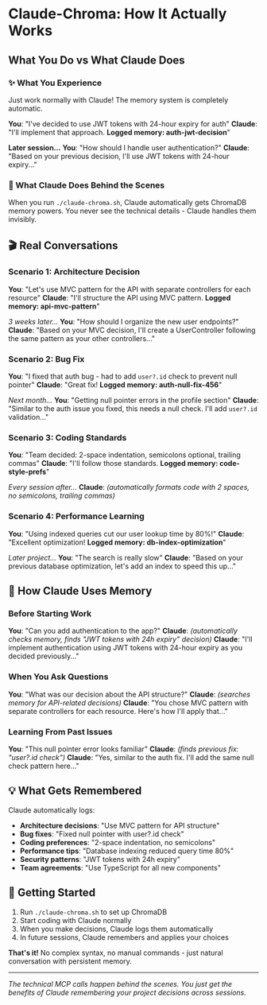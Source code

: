 # Claude-Chroma: How It Actually Works

## What You Do vs What Claude Does

### ✨ What You Experience

Just work normally with Claude! The memory system is completely automatic.

**You**: "I've decided to use JWT tokens with 24-hour expiry for auth"
**Claude**: "I'll implement that approach. **Logged memory: auth-jwt-decision**"

**Later session...**
**You**: "How should I handle user authentication?"
**Claude**: "Based on your previous decision, I'll use JWT tokens with 24-hour expiry..."

### 🤖 What Claude Does Behind the Scenes

When you run `./claude-chroma.sh`, Claude automatically gets ChromaDB memory powers. You never see the technical details - Claude handles them invisibly.

## 🎬 Real Conversations

### Scenario 1: Architecture Decision

**You**: "Let's use MVC pattern for the API with separate controllers for each resource"
**Claude**: "I'll structure the API using MVC pattern. **Logged memory: api-mvc-pattern**"

*3 weeks later...*
**You**: "How should I organize the new user endpoints?"
**Claude**: "Based on your MVC decision, I'll create a UserController following the same pattern as your other controllers..."

### Scenario 2: Bug Fix

**You**: "I fixed that auth bug - had to add `user?.id` check to prevent null pointer"
**Claude**: "Great fix! **Logged memory: auth-null-fix-456**"

*Next month...*
**You**: "Getting null pointer errors in the profile section"
**Claude**: "Similar to the auth issue you fixed, this needs a null check. I'll add `user?.id` validation..."

### Scenario 3: Coding Standards

**You**: "Team decided: 2-space indentation, semicolons optional, trailing commas"
**Claude**: "I'll follow those standards. **Logged memory: code-style-prefs**"

*Every session after...*
**Claude**: *(automatically formats code with 2 spaces, no semicolons, trailing commas)*

### Scenario 4: Performance Learning

**You**: "Using indexed queries cut our user lookup time by 80%!"
**Claude**: "Excellent optimization! **Logged memory: db-index-optimization**"

*Later project...*
**You**: "The search is really slow"
**Claude**: "Based on your previous database optimization, let's add an index to speed this up..."

## 🧠 How Claude Uses Memory

### Before Starting Work

**You**: "Can you add authentication to the app?"
**Claude**: *(automatically checks memory, finds "JWT tokens with 24h expiry" decision)*
**Claude**: "I'll implement authentication using JWT tokens with 24-hour expiry as you decided previously..."

### When You Ask Questions

**You**: "What was our decision about the API structure?"
**Claude**: *(searches memory for API-related decisions)*
**Claude**: "You chose MVC pattern with separate controllers for each resource. Here's how I'll apply that..."

### Learning From Past Issues

**You**: "This null pointer error looks familiar"
**Claude**: *(finds previous fix: "user?.id check")*
**Claude**: "Yes, similar to the auth fix. I'll add the same null check pattern here..."

## 💡 What Gets Remembered

Claude automatically logs:

- **Architecture decisions**: "Use MVC pattern for API structure"
- **Bug fixes**: "Fixed null pointer with user?.id check"
- **Coding preferences**: "2-space indentation, no semicolons"
- **Performance tips**: "Database indexing reduced query time 80%"
- **Security patterns**: "JWT tokens with 24h expiry"
- **Team agreements**: "Use TypeScript for all new components"

## 🚀 Getting Started

1. Run `./claude-chroma.sh` to set up ChromaDB
2. Start coding with Claude normally
3. When you make decisions, Claude logs them automatically
4. In future sessions, Claude remembers and applies your choices

**That's it!** No complex syntax, no manual commands - just natural conversation with persistent memory.

---

*The technical MCP calls happen behind the scenes. You just get the benefits of Claude remembering your project decisions across sessions.*